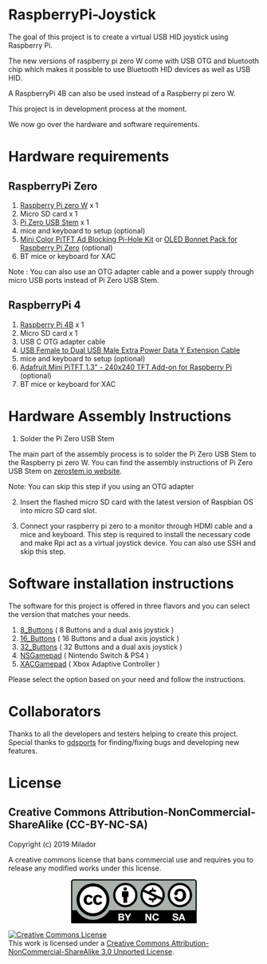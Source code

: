 # RaspberryPi-Joystick

The goal of this project is to create a virtual USB HID joystick using Raspberry Pi. 

The new versions of raspberry pi zero W come with USB OTG and bluetooth chip which makes it possible to use Bluetooth HID devices as well as USB HID.

A RaspberryPi 4B can also be used instead of a Raspberry pi zero W.

This project is in development process at the moment.

We now go over the hardware and software requirements.

# Hardware requirements  

## RaspberryPi Zero

  1. [Raspberry Pi zero W](https://www.raspberrypi.org/products/raspberry-pi-zero-w/) x 1
  2. Micro SD card x 1
  3. [Pi Zero USB Stem](https://www.sparkfun.com/products/14526) x 1
  4. mice and keyboard to setup (optional)
  5. [Mini Color PiTFT Ad Blocking Pi-Hole Kit](https://www.adafruit.com/product/4475) or [OLED Bonnet Pack for Raspberry Pi Zero](https://www.adafruit.com/product/3192)  (optional)
  6. BT mice or keyboard for XAC 
  
Note : You can also use an OTG adapter cable and a power supply through micro USB ports instead of Pi Zero USB Stem.
  
## RaspberryPi 4

  1. [Raspberry Pi 4B](https://www.raspberrypi.org/products/raspberry-pi-4-model-b/) x 1
  2. Micro SD card x 1
  3. USB C OTG adapter cable
  4. [USB Female to Dual USB Male Extra Power Data Y Extension Cable](https://www.amazon.com/Black-Female-Extension-Mobile-CableCC/dp/B00ZUE6PVE/)
  5. mice and keyboard to setup (optional)
  6. [Adafruit Mini PiTFT 1.3" - 240x240 TFT Add-on for Raspberry Pi](https://www.adafruit.com/product/4484)  (optional)
  7. BT mice or keyboard for XAC   


# Hardware Assembly Instructions   

  1. Solder the Pi Zero USB Stem
  
The main part of the assembly process is to solder the Pi Zero USB Stem to the Raspberry pi zero W. You can find the assembly instructions of Pi Zero USB Stem on [zerostem.io website](https://zerostem.io/installation/). 

Note: You can skip this step if you using an OTG adapter 

  2. Insert the flashed micro SD card with the latest version of Raspbian OS into micro SD card slot.
  
  3. Connect your raspberry pi zero to a monitor through HDMI cable and a mice and keyboard. This step is required to install the necessary code and make Rpi act as a virtual joystick device. You can also use SSH and skip this step. 
  
# Software installation instructions   

The software for this project is offered in three flavors and you can select the version that matches your needs.

  1. [8_Buttons](https://github.com/milador/RaspberryPi-Joystick/blob/master/8_Buttons_Joystick/) ( 8 Buttons and a dual axis joystick )
  2. [16_Buttons](https://github.com/milador/RaspberryPi-Joystick/blob/master/16_Buttons_Joystick/) ( 16 Buttons and a dual axis joystick )
  3. [32_Buttons](https://github.com/milador/RaspberryPi-Joystick/blob/master/32_Buttons_Joystick/) ( 32 Buttons and a dual axis joystick )
  4. [NSGamepad](https://github.com/milador/RaspberryPi-Joystick/blob/master/NSGamepad/) ( Nintendo Switch & PS4 )
  5. [XACGamepad](https://github.com/milador/RaspberryPi-Joystick/blob/master/XACGamepad/) ( Xbox Adaptive Controller )
  
Please select the option based on your need and follow the instructions.

# Collaborators

Thanks to all the developers and testers helping to create this project. Special thanks to [gdsports](https://github.com/gdsports) for finding/fixing bugs and developing new features. 


# License

## Creative Commons Attribution-NonCommercial-ShareAlike (CC-BY-NC-SA)

Copyright (c) 2019 Milador

A creative commons license that bans commercial use and requires you to release any modified works under this license.

<p align="center">
<img align="center" src="https://raw.githubusercontent.com/milador/milador/master/Assets/IMG/Cc-by-nc-sa_license_icon.png" width="50%" height="50%" alt="CC-BY-NC-SA"/>
</p>

<a rel="license" href="http://creativecommons.org/licenses/by-nc-sa/3.0/"><img alt="Creative Commons License" style="border-width:0" src="https://i.creativecommons.org/l/by-nc-sa/3.0/88x31.png" /></a><br />This work is licensed under a <a rel="license" href="http://creativecommons.org/licenses/by-nc-sa/3.0/">Creative Commons Attribution-NonCommercial-ShareAlike 3.0 Unported License</a>.


  
  
